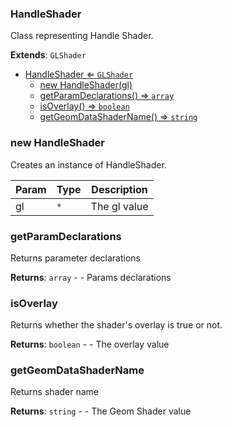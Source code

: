 <a name="HandleShader"></a>

### HandleShader 
Class representing Handle Shader.


**Extends**: <code>GLShader</code>  

* [HandleShader ⇐ <code>GLShader</code>](#HandleShader)
    * [new HandleShader(gl)](#new-HandleShader)
    * [getParamDeclarations() ⇒ <code>array</code>](#getParamDeclarations)
    * [isOverlay() ⇒ <code>boolean</code>](#isOverlay)
    * [getGeomDataShaderName() ⇒ <code>string</code>](#getGeomDataShaderName)

<a name="new_HandleShader_new"></a>

### new HandleShader
Creates an instance of HandleShader.


| Param | Type | Description |
| --- | --- | --- |
| gl | <code>\*</code> | The gl value |

<a name="HandleShader.getParamDeclarations"></a>

### getParamDeclarations
Returns parameter declarations


**Returns**: <code>array</code> - - Params declarations  
<a name="HandleShader.isOverlay"></a>

### isOverlay
Returns whether the shader's overlay is true or not.


**Returns**: <code>boolean</code> - - The overlay value  
<a name="HandleShader.getGeomDataShaderName"></a>

### getGeomDataShaderName
Returns shader name


**Returns**: <code>string</code> - - The Geom Shader value  
